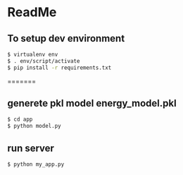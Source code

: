 # ReadMe

## To setup dev environment
```bash
$ virtualenv env
$ . env/script/activate
$ pip install -r requirements.txt
```
=======
## generete pkl model energy_model.pkl

```bash
$ cd app
$ python model.py
```

## run server

```bash
$ python my_app.py
```

